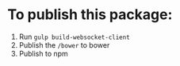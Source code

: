 # To publish this package:

1. Run `gulp build-websocket-client`
2. Publish the `/bower` to bower
3. Publish to npm
